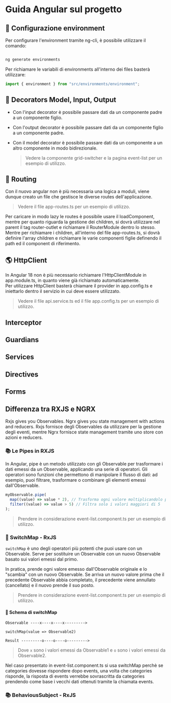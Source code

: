 # Guida Angular sul progetto

## 🔨 Configurazione environment

Per configurare l'environment tramite ng-cli, è possibile utilizzare il comando:

```bash

ng generate environments

```

Per richiamare le variabili di environments all'interno dei files basterà utilizzare:

```typescript
import { environment } from "src/environments/environment";
```

## 🚦 Decorators Model, Input, Output

- Con l'input decorator è possibile passare dati da un componente padre a un componente figlio.
- Con l'output decorator è possibile passare dati da un componente figlio a un componente padre.
- Con il model decorator è possibile passare dati da un componente a un altro componente in modo bidirezionale.

  > Vedere la componente grid-switcher e la pagina event-list per un esempio di utilizzo.

## 🚗 Routing

Con il nuovo angular non è più necessaria una logica a moduli, viene dunque creato un file che gestisce le diverse routes dell'applicazione.

> Vedere il file app-routes.ts per un esempio di utilizzo.

Per caricare in modo lazy le routes è possibile usare il loadComponent, mentre per quanto riguarda la gestione dei children, si dovrà utilizzare nel parent il tag router-outlet e richiamare il RouterModule dentro lo stesso. <br/>
Mentre per richiamare i children, all'interno del file app-routes.ts, si dovrà definire l'array children e richiamare le varie componenti figlie definendo il path ed il component di riferimento.

## 🌎 HttpClient

In Angular 18 non è più necessario richiamare l'HttpClientModule in app.module.ts, in quanto viene già richiamato automaticamente.<br/>
Per utilizzare HttpClient basterà chiamare il provider in app.config.ts e iniettarlo dentro il servizio in cui deve essere utilizzato.

> Vedere il file api.service.ts ed il file app.config.ts per un esempio di utilizzo.

## Interceptor

## Guardians

## Services

## Directives

## Forms

## Differenza tra RXJS e NGRX

Rxjs gives you Observables. Ngrx gives you state management with actions and reducers.
Rxjs fornisce degli Observables da utilizzare per la gestione degli eventi, mentre Ngrx fornisce state management tramite uno store con azioni e reducers.

### 📚 Le Pipes in RXJS

In Angular, pipe è un metodo utilizzato con gli Observable per trasformare i dati emessi da un Observable, applicando una serie di operatori. Gli operatori sono funzioni che permettono di manipolare il flusso di dati: ad esempio, puoi filtrare, trasformare o combinare gli elementi emessi dall'Observable.

```typescript
myObservable.pipe(
  map((value) => value * 2), // Trasforma ogni valore moltiplicandolo per 2
  filter((value) => value > 5) // Filtra solo i valori maggiori di 5
);
```

> Prendere in considerazione event-list.component.ts per un esempio di utilizzo.

### 🔄 SwitchMap - RxJS

`switchMap` è uno degli operatori più potenti che puoi usare con un Observable. Serve per sostituire un Observable con un nuovo Observable basato sui valori emessi dal primo.

In pratica, prende ogni valore emesso dall'Observable originale e lo "scambia" con un nuovo Observable. Se arriva un nuovo valore prima che il precedente Observable abbia completato, il precedente viene annullato (cancellato) e il nuovo prende il suo posto.

> Prendere in considerazione event-list.component.ts per un esempio di utilizzo.

#### 📝 Schema di switchMap

```
Observable ----x----x----x--------->

switchMap(value => Observable2)

Result ---------o----o----o--------->
```

> Dove `x` sono i valori emessi da Observable1 e `o` sono i valori emessi da Observable2.

Nel caso presentato in event-list.component.ts si usa switchMap perchè se categories dovesse rispondere dopo events, una volta che categories risponde, la risposta di events verrebbe sovrascritta da categories prendendo come base i vecchi dati ottenuti tramite la chiamata events.

### 📚 BehaviousSubject - RxJS
